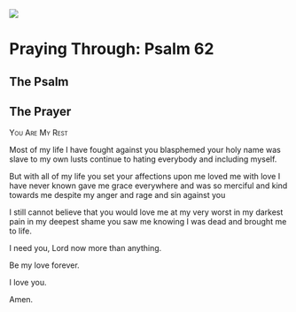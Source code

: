 <img class="intro-right" src="/images/art-paris-psalter.jpg">

# Praying Through: Psalm 62

## The Psalm

## The Prayer

<div style="font-variant: small-caps;">
You Are My Rest
</div>


Most of my life
  I have fought against you
  blasphemed your holy name
  was slave to my own lusts
  continue to hating everybody
  and including myself.

But with all of my life
  you set your affections upon me
  loved me with love I have never known
  gave me grace everywhere
  and was so merciful and kind towards me
  despite my anger and rage and sin against you

I still cannot believe
  that you would love me
  at my very worst
  in my darkest pain
  in my deepest shame
  you saw me
  knowing I was dead
  and brought me to life.

I need you, Lord
  now more than anything.

Be my love forever.

I love you.

Amen.
